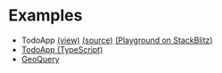 # Examples

* TodoApp [(view)](https://react-firestore-todo-app.stackblitz.io) [(source)](https://github.com/IjzerenHein/firestorter/blob/master/examples/todoApp/src) [(Playground on StackBlitz)](https://stackblitz.com/edit/react-firestore-todo-app?file=Todos.js)
* [TodoApp (TypeScript)](https://github.com/IjzerenHein/firestorter/blob/master/examples/todoapp-typescript/src)
* [GeoQuery](https://github.com/IjzerenHein/firestorter/blob/master/examples/geoquery/src)
